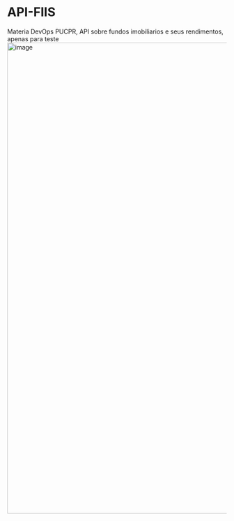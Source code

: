 # API-FIIS
Materia DevOps PUCPR, API sobre fundos imobiliarios e seus rendimentos, apenas para teste 
<img width="1919" height="1079" alt="image" src="https://github.com/user-attachments/assets/4d03ec4d-add7-497a-88c1-b2956f772a34" />

